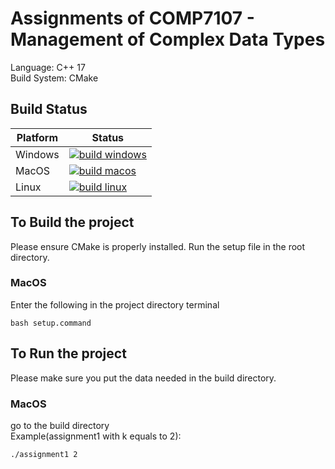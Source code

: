 # Assignments of COMP7107 - Management of Complex Data Types

Language: C++ 17  
Build System: CMake
## Build Status
| Platform | Status   |
| -------- | -------- |
| Windows  | [![build windows](https://github.com/frankpyf/COMP7107_management_of_complex_data_types/actions/workflows/cmake_build_windows.yml/badge.svg)](https://github.com/frankpyf/COMP7107_management_of_complex_data_types/actions/workflows/cmake_build_windows.yml) |
| MacOS  | [![build macos](https://github.com/frankpyf/COMP7107_management_of_complex_data_types/actions/workflows/cmake_build_macos.yml/badge.svg)](https://github.com/frankpyf/COMP7107_management_of_complex_data_types/actions/workflows/cmake_build_macos.yml) |
| Linux  | [![build linux](https://github.com/frankpyf/COMP7107_management_of_complex_data_types/actions/workflows/cmake_build_linux.yml/badge.svg)](https://github.com/frankpyf/COMP7107_management_of_complex_data_types/actions/workflows/cmake_build_linux.yml) |

## To Build the project
Please ensure CMake is properly installed. Run the setup file in the root directory.  
### MacOS
Enter the following in the project directory terminal
```
bash setup.command
```

## To Run the project
Please make sure you put the data needed in the build directory.
### MacOS
go to the build directory  
Example(assignment1 with k equals to 2):
```
./assignment1 2
```